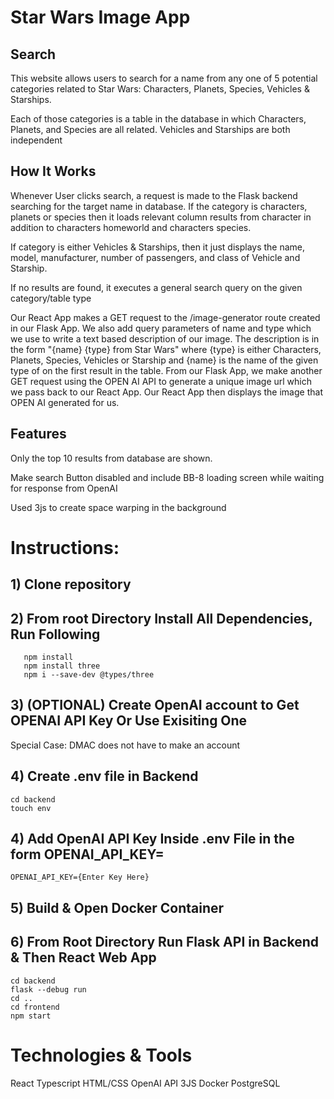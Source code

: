 # Star Wars Image App
## Search
This website allows users to search for a name from any one of 5 potential categories related to Star Wars:
  Characters, Planets, Species, Vehicles & Starships.
 
Each of those categories is a table in the database in which Characters, Planets, and Species are all related.
Vehicles and Starships are both independent

## How It Works

Whenever User clicks search, a request is made to the Flask backend searching for the target name in database. 
If the category is characters, planets or species then it loads relevant column results from character in addition to
 characters homeworld and characters species.

If category is either Vehicles & Starships, then it just displays the name, model, manufacturer, number of passengers, and class of Vehicle and Starship.

If no results are found, it executes a general search query on the given category/table type

Our React App makes a GET request to the /image-generator route created in our Flask App. We also add query parameters of name and type which we use to write a text based description of our image. The description is in the form "{name} {type} from Star Wars" where {type} is either Characters, Planets, Species, Vehicles or Starship and {name} is the name of the given type of on the first result in the table.
From our Flask App, we make another GET request using the OPEN AI API to generate a unique image url which we pass back to our React App. Our React App then displays the image that OPEN AI generated for us.

## Features
Only the top 10 results from database are shown.

Make search Button disabled and include BB-8 loading screen while waiting for response from OpenAI

Used 3js to create space warping in the background

# Instructions: 

## 1) Clone repository

## 2) From root Directory Install All Dependencies, Run Following
```
   npm install
   npm install three
   npm i --save-dev @types/three
```
 
## 3) (OPTIONAL) Create OpenAI account to Get OPENAI API Key Or Use Exisiting One 
  Special Case: DMAC does not have to make an account

## 4) Create .env file in Backend
```
cd backend
touch env
```

## 4) Add OpenAI API Key Inside .env File in the form OPENAI_API_KEY=
`
OPENAI_API_KEY={Enter Key Here}
`
## 5) Build & Open Docker Container

## 6) From Root Directory Run Flask API in Backend & Then React Web App
```
cd backend
flask --debug run
cd ..
cd frontend
npm start
```

# Technologies & Tools
React
Typescript
HTML/CSS
OpenAI API
3JS
Docker
PostgreSQL
